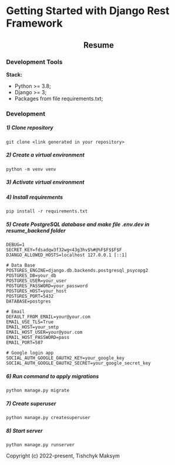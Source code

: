 # Getting Started with Django Rest Framework

<h2 align="center">Resume</h2>

### Development Tools

**Stack:**
- Python >= 3.8;
- Django >= 3;
- Packages from file requirements.txt;

### Development

##### 1) Clone repository

    git clone <link generated in your repository>

##### 2) Create a virtual environment

    python -m venv venv
    
##### 3) Activate virtual environment

##### 4) Install requirements

    pip install -r requirements.txt
    
##### 5) Create PostgreSQL database and make file .env.dev in resume_backend folder

    DEBUG=1
    SECRET_KEY=fdsadqw3f32wg<43g3hv$%#@%F$F$$F$F
    DJANGO_ALLOWED_HOSTS=localhost 127.0.0.1 [::1]

    # Data Base
    POSTGRES_ENGINE=django.db.backends.postgresql_psycopg2
    POSTGRES_DB=your_db
    POSTGRES_USER=your_user
    POSTGRES_PASSWORD=your_password
    POSTGRES_HOST=your_host
    POSTGRES_PORT=5432
    DATABASE=postgres
    
    # Email
    DEFAULT_FROM_EMAIL=your@your.com
    EMAIL_USE_TLS=True
    EMAIL_HOST=your_smtp
    EMAIL_HOST_USER=your@your.com
    EMAIL_HOST_PASSWORD=pass
    EMAIL_PORT=587
    
    # Google login app
    SOCIAL_AUTH_GOOGLE_OAUTH2_KEY=your_google_key
    SOCIAL_AUTH_GOOGLE_OAUTH2_SECRET=your_google_secret_key

##### 6) Run command to apply migrations

    python manage.py migrate
    
##### 7) Create superuser

    python manage.py createsuperuser
    
##### 8) Start server

    python manage.py runserver


Copyright (c) 2022-present, Tishchyk Maksym



